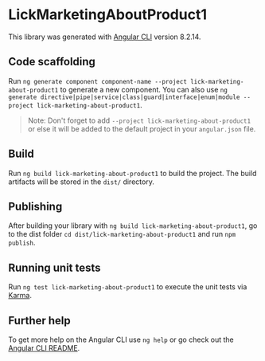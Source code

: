# LickMarketingAboutProduct1

This library was generated with [Angular CLI](https://github.com/angular/angular-cli) version 8.2.14.

## Code scaffolding

Run `ng generate component component-name --project lick-marketing-about-product1` to generate a new component. You can also use `ng generate directive|pipe|service|class|guard|interface|enum|module --project lick-marketing-about-product1`.
> Note: Don't forget to add `--project lick-marketing-about-product1` or else it will be added to the default project in your `angular.json` file. 

## Build

Run `ng build lick-marketing-about-product1` to build the project. The build artifacts will be stored in the `dist/` directory.

## Publishing

After building your library with `ng build lick-marketing-about-product1`, go to the dist folder `cd dist/lick-marketing-about-product1` and run `npm publish`.

## Running unit tests

Run `ng test lick-marketing-about-product1` to execute the unit tests via [Karma](https://karma-runner.github.io).

## Further help

To get more help on the Angular CLI use `ng help` or go check out the [Angular CLI README](https://github.com/angular/angular-cli/blob/master/README.md).
